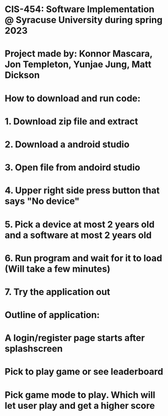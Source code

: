 # CIS-454: Software Implementation @ Syracuse University during spring 2023
# Project made by: Konnor Mascara, Jon Templeton, Yunjae Jung, Matt Dickson
#
# How to download and run code:
# 1. Download zip file and extract
# 2. Download a android studio
# 3. Open file from andoird studio
# 4. Upper right side press button that says "No device"
# 5. Pick a device at most 2 years old and a software at most 2 years old
# 6. Run program and wait for it to load (Will take a few minutes)
# 7. Try the application out
#
# Outline of application:
# A login/register page starts after splashscreen
# Pick to play game or see leaderboard
# Pick game mode to play. Which will let user play and get a higher score
